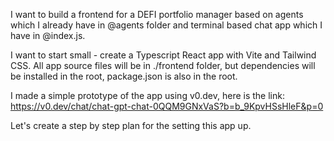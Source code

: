 I want to build a frontend for a DEFI portfolio manager based on agents which I already have in @agents folder and terminal based chat app which I have in @index.js.

I want to start small - create a Typescript React app with Vite and Tailwind CSS. All app source files will be in ./frontend folder, but dependencies will be installed in the root, package.json is also in the root.

I made a simple prototype of the app using v0.dev, here is the link: https://v0.dev/chat/chat-gpt-chat-0QQM9GNxVaS?b=b_9KpvHSsHleF&p=0

Let's create a step by step plan for the setting this app up.